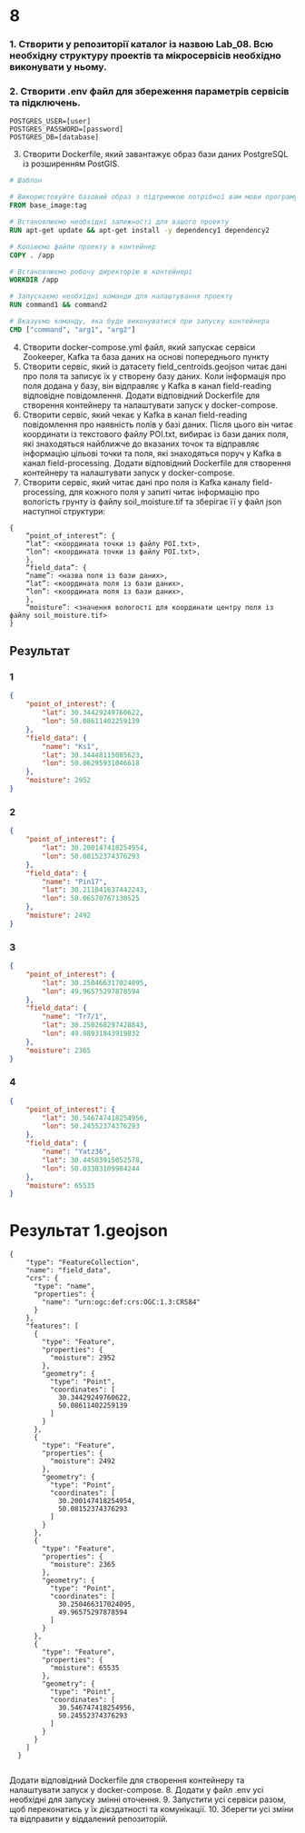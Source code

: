 # 8 

### 1. Створити у репозиторії каталог із назвою Lab_08. Всю необхідну структуру проектів та мікросервісів необхідно виконувати у ньому.
### 2. Створити .env файл для збереження параметрів сервісів та підключень.
```
POSTGRES_USER=[user]
POSTGRES_PASSWORD=[password]
POSTGRES_DB=[database]
```	
3. Створити Dockerfile, який завантажує образ бази даних PostgreSQL із розширенням PostGIS.
``` dockerfile
# Шаблон

# Використовуйте базовий образ з підтримкою потрібної вам мови програмування або середовища
FROM base_image:tag

# Встановлюємо необхідні залежності для вашого проекту
RUN apt-get update && apt-get install -y dependency1 dependency2

# Копіюємо файли проекту в контейнер
COPY . /app

# Встановлюємо робочу директорію в контейнері
WORKDIR /app

# Запускаємо необхідні команди для налаштування проекту
RUN command1 && command2

# Вказуємо команду, яка буде виконуватися при запуску контейнера
CMD ["command", "arg1", "arg2"]

```	
4. Створити docker-compose.yml файл, який запускає сервіси Zookeeper, Kafka та база даних на основі попереднього пункту
5. Створити сервіс, який із датасету field_centroids.geojson читає дані про поля та записує їх у створену базу даних. Коли інформація про поля додана у базу, він відправляє у Kafka в канал field-reading відповідне повідомлення. Додати відповідний Dockerfile для створення контейнеру та налаштувати запуск у docker-compose.
6. Створити сервіс, який чекає у Kafka в канал field-reading повідомлення про наявність полів у базі даних. Після цього він читає координати із текстового файлу POI.txt, вибирає із бази даних поля, які знаходяться найближче до вказаних точок та відправляє інформацію цільові точки та поля, які знаходяться поруч у Kafka в канал field-processing. Додати відповідний Dockerfile для створення контейнеру та налаштувати запуск у docker-compose.
7. Створити сервіс, який читає дані про поля із Kafka каналу field-processing, для кожного поля у запиті читає інформацію про вологість грунту із файлу soil_moisture.tif та зберігає її у файл json наступної структури:
```	
{
    “point_of_interest”: {
    “lat”: <координата точки із файлу POI.txt>,
    “lon”: <координата точки із файлу POI.txt>,
    },
    “field_data”: {
    “name”: <назва поля із бази даних>,
    “lat”: <координата поля із бази даних>,
    “lon”: <координата поля із бази даних>,
    },
    “moisture”: <значення вологості для координати центру поля із файлу soil_moisture.tif>
} 
```	
## Результат
### 1
```	json
{
    "point_of_interest": {
        "lat": 30.34429249760622,
        "lon": 50.08611402259139
    },
    "field_data": {
        "name": "Ks1",
        "lat": 30.34448115085623,
        "lon": 50.06295931046618
    },
    "moisture": 2952
}
```
### 2
``` json
{
    "point_of_interest": {
        "lat": 30.200147418254954,
        "lon": 50.08152374376293
    },
    "field_data": {
        "name": "Pin17",
        "lat": 30.211041637442243,
        "lon": 50.06570767130525
    },
    "moisture": 2492
}
```

### 3
``` json
{
    "point_of_interest": {
        "lat": 30.250466317024095,
        "lon": 49.96575297878594
    },
    "field_data": {
        "name": "Tr7/1",
        "lat": 30.250268297428843,
        "lon": 49.98931843919832
    },
    "moisture": 2365
}
```

### 4
``` json
{
    "point_of_interest": {
        "lat": 30.546747418254956,
        "lon": 50.24552374376293
    },
    "field_data": {
        "name": "Yatz36",
        "lat": 30.44503915052578,
        "lon": 50.03303109984244
    },
    "moisture": 65535
}
```

# Результат 1.geojson
``` 
{
    "type": "FeatureCollection",
    "name": "field_data",
    "crs": {
      "type": "name",
      "properties": {
        "name": "urn:ogc:def:crs:OGC:1.3:CRS84"
      }
    },
    "features": [
      {
        "type": "Feature",
        "properties": {
          "moisture": 2952
        },
        "geometry": {
          "type": "Point",
          "coordinates": [
            30.34429249760622,
            50.08611402259139
          ]
        }
      },
      {
        "type": "Feature",
        "properties": {
          "moisture": 2492
        },
        "geometry": {
          "type": "Point",
          "coordinates": [
            30.200147418254954,
            50.08152374376293
          ]
        }
      },
      {
        "type": "Feature",
        "properties": {
          "moisture": 2365
        },
        "geometry": {
          "type": "Point",
          "coordinates": [
            30.250466317024095,
            49.96575297878594
          ]
        }
      },
      {
        "type": "Feature",
        "properties": {
          "moisture": 65535
        },
        "geometry": {
          "type": "Point",
          "coordinates": [
            30.546747418254956,
            50.24552374376293
          ]
        }
      }
    ]
  }
  
```

Додати відповідний Dockerfile для створення контейнеру та налаштувати запуск у docker-compose.
8. Додати у файл .env усі необхідні для запуску змінні оточення.
9. Запустити усі сервіси разом, щоб переконатись у їх дієздатності та комунікації.
10.  Зберегти усі зміни та відправити у віддалений репозиторій.

